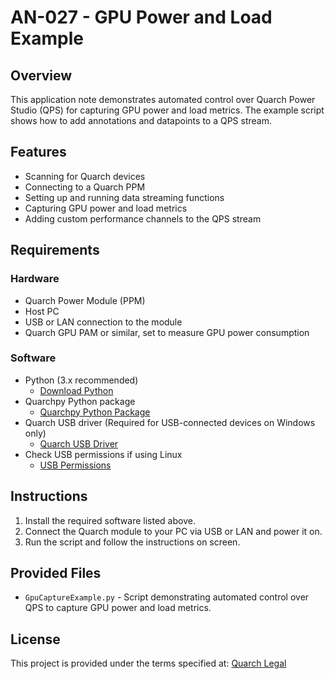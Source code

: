 # AN-027 - GPU Power and Load Example

## Overview
This application note demonstrates automated control over Quarch Power Studio (QPS) for capturing GPU power and load metrics. The example script shows how to add annotations and datapoints to a QPS stream.

## Features
- Scanning for Quarch devices
- Connecting to a Quarch PPM
- Setting up and running data streaming functions
- Capturing GPU power and load metrics
- Adding custom performance channels to the QPS stream

## Requirements

### Hardware
- Quarch Power Module (PPM)
- Host PC
- USB or LAN connection to the module
- Quarch GPU PAM or similar, set to measure GPU power consumption

### Software
- Python (3.x recommended)
  - [Download Python](https://www.python.org/downloads/)
- Quarchpy Python package
  - [Quarchpy Python Package](https://quarch.com/products/quarchpy-python-package/)
- Quarch USB driver (Required for USB-connected devices on Windows only)
  - [Quarch USB Driver](https://quarch.com/downloads/drivers/)
- Check USB permissions if using Linux
  - [USB Permissions](https://quarch.com/support/faqs/usb/)
## Instructions

1. Install the required software listed above.
2. Connect the Quarch module to your PC via USB or LAN and power it on.
3. Run the script and follow the instructions on screen.

## Provided Files

- `GpuCaptureExample.py` - Script demonstrating automated control over QPS to capture GPU power and load metrics.

## License
This project is provided under the terms specified at:
[Quarch Legal](https://quarch.com/legal/)